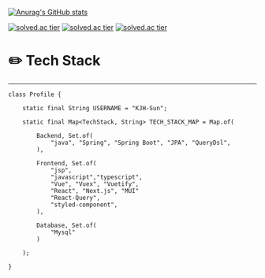 
[![Anurag's GitHub stats](https://github-readme-stats.vercel.app/api?username=KJH-Sun)](https://github.com/anuraghazra/github-readme-stats)

[![solved.ac tier](http://mazassumnida.wtf/api/generate_badge?boj=wngus7955)](https://solved.ac/wngus7955)
[![solved.ac tier](http://mazassumnida.wtf/api/v2/generate_badge?boj=wngus7955)](https://solved.ac/wngus7955)
[![solved.ac tier](http://mazassumnida.wtf/api/mini/generate_badge?boj=wngus7955)](https://solved.ac/wngus7955)



# ✏️ Tech Stack

------

```
class Profile {

    static final String USERNAME = "KJH-Sun";

    static final Map<TechStack, String> TECH_STACK_MAP = Map.of(
     
        Backend, Set.of(
            "java", "Spring", "Spring Boot", "JPA", "QueryDsl",
        ),
            
        Frontend, Set.of(
            "jsp",
            "javascript","typescript",
            "Vue", "Vuex", "Vuetify", 
            "React", "Next.js", "MUI"
            "React-Query",
            "styled-component", 
        ),
            
        Database, Set.of(
            "Mysql"
        )
        
    );

}
```
